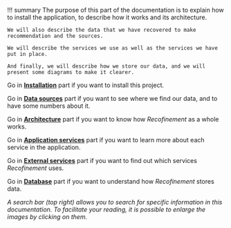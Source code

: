!!! summary
    The purpose of this part of the documentation is to explain how to install the application, to describe how it works and its architecture.

    We will also describe the data that we have recovered to make recommendation and the sources.

    We will describe the services we use as well as the services we have put in place.

    And finally, we will describe how we store our data, and we will present some diagrams to make it clearer.

Go in __[Installation](./installation)__ part if you want to install this project.

Go in __[Data sources](./datasources)__ part if you want to see where we find our data, and to have some numbers about it.

Go in __[Architecture](./architecture)__ part if you want to know how *Recofinement* as a whole works.

Go in __[Application services](./services/ui)__ part if you want to learn more about each service in the application.

Go in __[External services](./external_services/mailjet)__ part if you want to find out which services *Recofinement* uses.

Go in __[Database](./database)__ part if you want to understand how *Recofinement* stores data.

*A search bar (top right) allows you to search for specific information in this documentation. To facilitate your reading, it is possible to enlarge the images by clicking on them.*